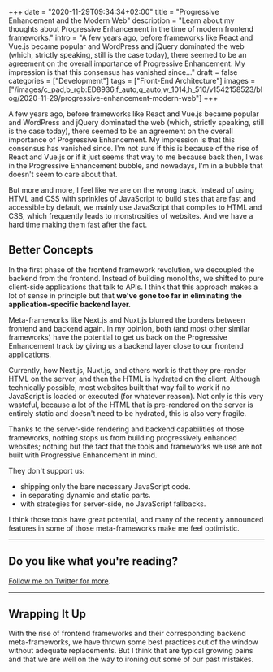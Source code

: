 +++
date = "2020-11-29T09:34:34+02:00"
title = "Progressive Enhancement and the Modern Web"
description = "Learn about my thoughts about Progressive Enhancement in the time of modern frontend frameworks."
intro = "A few years ago, before frameworks like React and Vue.js became popular and WordPress and jQuery dominated the web (which, strictly speaking, still is the case today), there seemed to be an agreement on the overall importance of Progressive Enhancement. My impression is that this consensus has vanished since..."
draft = false
categories = ["Development"]
tags = ["Front-End Architecture"]
images = ["/images/c_pad,b_rgb:ED8936,f_auto,q_auto,w_1014,h_510/v1542158523/blog/2020-11-29/progressive-enhancement-modern-web"]
+++

A few years ago, before frameworks like React and Vue.js became popular and WordPress and jQuery dominated the web (which, strictly speaking, still is the case today), there seemed to be an agreement on the overall importance of Progressive Enhancement. My impression is that this consensus has vanished since. I'm not sure if this is because of the rise of React and Vue.js or if it just seems that way to me because back then, I was in the Progressive Enhancement bubble, and nowadays, I'm in a bubble that doesn't seem to care about that.

But more and more, I feel like we are on the wrong track. Instead of using HTML and CSS with sprinkles of JavaScript to build sites that are fast and accessible by default, we mainly use JavaScript that compiles to HTML and CSS, which frequently leads to monstrosities of websites. And we have a hard time making them fast after the fact.

## Better Concepts

In the first phase of the frontend framework revolution, we decoupled the backend from the frontend. Instead of building monoliths, we shifted to pure client-side applications that talk to APIs. I think that this approach makes a lot of sense in principle but that **we've gone too far in eliminating the application-specific backend layer.**

Meta-frameworks like Next.js and Nuxt.js blurred the borders between frontend and backend again. In my opinion, both (and most other similar frameworks) have the potential to get us back on the Progressive Enhancement track by giving us a backend layer close to our frontend applications.

Currently, how Next.js, Nuxt.js, and others work is that they pre-render HTML on the server, and then the HTML is hydrated on the client. Although technically possible, most websites built that way fail to work if no JavaScript is loaded or executed (for whatever reason). Not only is this very wasteful, because a lot of the HTML that is pre-rendered on the server is entirely static and doesn't need to be hydrated, this is also very fragile.

Thanks to the server-side rendering and backend capabilities of those frameworks, nothing stops us from building progressively enhanced websites; nothing but the fact that the tools and frameworks we use are not built with Progressive Enhancement in mind.

They don't support us:

- shipping only the bare necessary JavaScript code.
- in separating dynamic and static parts.
- with strategies for server-side, no JavaScript fallbacks.

I think those tools have great potential, and many of the recently announced features in some of those meta-frameworks make me feel optimistic.

<hr class="c-hr">
<div class="c-service-info">
  <h2>Do you like what you're reading?</h2>
  <p class="c-service-info__body">
    <a class="c-anchor" rel="nofollow" href="https://twitter.com/maoberlehner" data-event-category="link" data-event-action="click: contact" data-event-label="Twitter (article content)">Follow me on Twitter for more</a>.
  </p>
</div>
<hr class="c-hr">

## Wrapping It Up

With the rise of frontend frameworks and their corresponding backend meta-frameworks, we have thrown some best practices out of the window without adequate replacements. But I think that are typical growing pains and that we are well on the way to ironing out some of our past mistakes.
